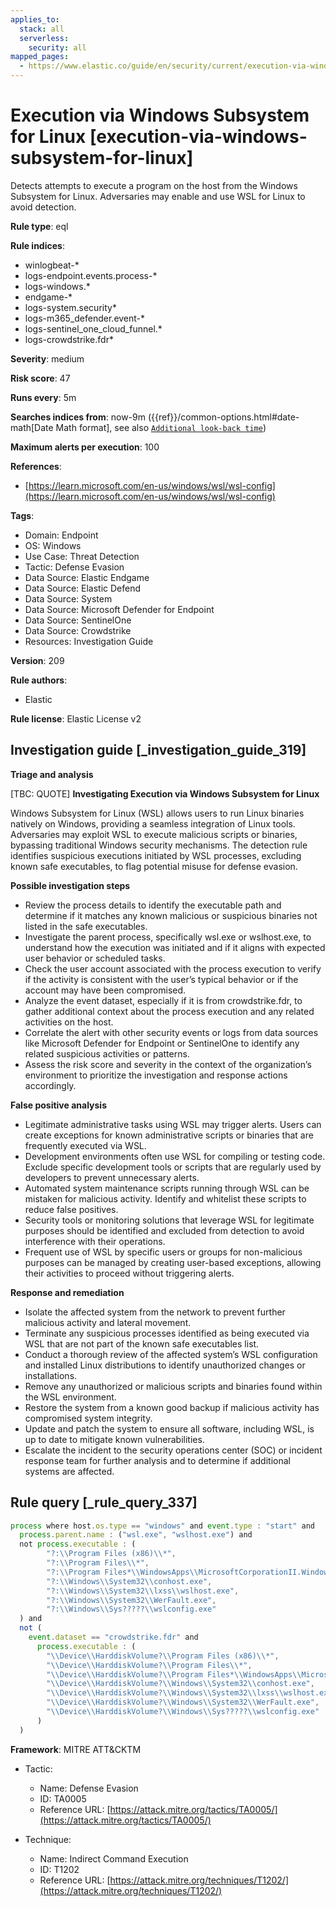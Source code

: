 ```yaml
---
applies_to:
  stack: all
  serverless:
    security: all
mapped_pages:
  - https://www.elastic.co/guide/en/security/current/execution-via-windows-subsystem-for-linux.html
---
```


# Execution via Windows Subsystem for Linux [execution-via-windows-subsystem-for-linux]

Detects attempts to execute a program on the host from the Windows Subsystem for Linux. Adversaries may enable and use WSL for Linux to avoid detection.

**Rule type**: eql

**Rule indices**:

* winlogbeat-*
* logs-endpoint.events.process-*
* logs-windows.*
* endgame-*
* logs-system.security*
* logs-m365_defender.event-*
* logs-sentinel_one_cloud_funnel.*
* logs-crowdstrike.fdr*

**Severity**: medium

**Risk score**: 47

**Runs every**: 5m

**Searches indices from**: now-9m ({{ref}}/common-options.html#date-math[Date Math format], see also [`Additional look-back time`](docs-content://solutions/security/detect-and-alert/create-detection-rule.md#rule-schedule))

**Maximum alerts per execution**: 100

**References**:

* [https://learn.microsoft.com/en-us/windows/wsl/wsl-config](https://learn.microsoft.com/en-us/windows/wsl/wsl-config)

**Tags**:

* Domain: Endpoint
* OS: Windows
* Use Case: Threat Detection
* Tactic: Defense Evasion
* Data Source: Elastic Endgame
* Data Source: Elastic Defend
* Data Source: System
* Data Source: Microsoft Defender for Endpoint
* Data Source: SentinelOne
* Data Source: Crowdstrike
* Resources: Investigation Guide

**Version**: 209

**Rule authors**:

* Elastic

**Rule license**: Elastic License v2

## Investigation guide [_investigation_guide_319]

**Triage and analysis**

[TBC: QUOTE]
**Investigating Execution via Windows Subsystem for Linux**

Windows Subsystem for Linux (WSL) allows users to run Linux binaries natively on Windows, providing a seamless integration of Linux tools. Adversaries may exploit WSL to execute malicious scripts or binaries, bypassing traditional Windows security mechanisms. The detection rule identifies suspicious executions initiated by WSL processes, excluding known safe executables, to flag potential misuse for defense evasion.

**Possible investigation steps**

* Review the process details to identify the executable path and determine if it matches any known malicious or suspicious binaries not listed in the safe executables.
* Investigate the parent process, specifically wsl.exe or wslhost.exe, to understand how the execution was initiated and if it aligns with expected user behavior or scheduled tasks.
* Check the user account associated with the process execution to verify if the activity is consistent with the user’s typical behavior or if the account may have been compromised.
* Analyze the event dataset, especially if it is from crowdstrike.fdr, to gather additional context about the process execution and any related activities on the host.
* Correlate the alert with other security events or logs from data sources like Microsoft Defender for Endpoint or SentinelOne to identify any related suspicious activities or patterns.
* Assess the risk score and severity in the context of the organization’s environment to prioritize the investigation and response actions accordingly.

**False positive analysis**

* Legitimate administrative tasks using WSL may trigger alerts. Users can create exceptions for known administrative scripts or binaries that are frequently executed via WSL.
* Development environments often use WSL for compiling or testing code. Exclude specific development tools or scripts that are regularly used by developers to prevent unnecessary alerts.
* Automated system maintenance scripts running through WSL can be mistaken for malicious activity. Identify and whitelist these scripts to reduce false positives.
* Security tools or monitoring solutions that leverage WSL for legitimate purposes should be identified and excluded from detection to avoid interference with their operations.
* Frequent use of WSL by specific users or groups for non-malicious purposes can be managed by creating user-based exceptions, allowing their activities to proceed without triggering alerts.

**Response and remediation**

* Isolate the affected system from the network to prevent further malicious activity and lateral movement.
* Terminate any suspicious processes identified as being executed via WSL that are not part of the known safe executables list.
* Conduct a thorough review of the affected system’s WSL configuration and installed Linux distributions to identify unauthorized changes or installations.
* Remove any unauthorized or malicious scripts and binaries found within the WSL environment.
* Restore the system from a known good backup if malicious activity has compromised system integrity.
* Update and patch the system to ensure all software, including WSL, is up to date to mitigate known vulnerabilities.
* Escalate the incident to the security operations center (SOC) or incident response team for further analysis and to determine if additional systems are affected.


## Rule query [_rule_query_337]

```js
process where host.os.type == "windows" and event.type : "start" and
  process.parent.name : ("wsl.exe", "wslhost.exe") and
  not process.executable : (
        "?:\\Program Files (x86)\\*",
        "?:\\Program Files\\*",
        "?:\\Program Files*\\WindowsApps\\MicrosoftCorporationII.WindowsSubsystemForLinux_*\\wsl*.exe",
        "?:\\Windows\\System32\\conhost.exe",
        "?:\\Windows\\System32\\lxss\\wslhost.exe",
        "?:\\Windows\\System32\\WerFault.exe",
        "?:\\Windows\\Sys?????\\wslconfig.exe"
  ) and
  not (
    event.dataset == "crowdstrike.fdr" and
      process.executable : (
        "\\Device\\HarddiskVolume?\\Program Files (x86)\\*",
        "\\Device\\HarddiskVolume?\\Program Files\\*",
        "\\Device\\HarddiskVolume?\\Program Files*\\WindowsApps\\MicrosoftCorporationII.WindowsSubsystemForLinux_*\\wsl*.exe",
        "\\Device\\HarddiskVolume?\\Windows\\System32\\conhost.exe",
        "\\Device\\HarddiskVolume?\\Windows\\System32\\lxss\\wslhost.exe",
        "\\Device\\HarddiskVolume?\\Windows\\System32\\WerFault.exe",
        "\\Device\\HarddiskVolume?\\Windows\\Sys?????\\wslconfig.exe"
      )
  )
```

**Framework**: MITRE ATT&CKTM

* Tactic:

    * Name: Defense Evasion
    * ID: TA0005
    * Reference URL: [https://attack.mitre.org/tactics/TA0005/](https://attack.mitre.org/tactics/TA0005/)

* Technique:

    * Name: Indirect Command Execution
    * ID: T1202
    * Reference URL: [https://attack.mitre.org/techniques/T1202/](https://attack.mitre.org/techniques/T1202/)



